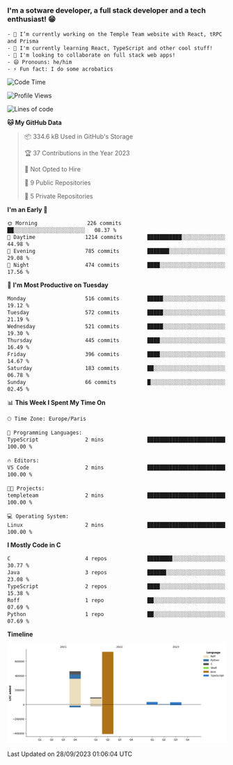 ### I'm a sotware developer, a full stack developer and a tech enthusiast! 😁
```
- 🔭 I’m currently working on the Temple Team website with React, tRPC and Prisma 
- 🌱 I'm currently learning React, TypeScript and other cool stuff!
- 👯 I'm looking to collaborate on full stack web apps!
- 😄 Pronouns: he/him
- ⚡ Fun fact: I do some acrobatics
```

<!--START_SECTION:waka-->
![Code Time](http://img.shields.io/badge/Code%20Time-2%20mins-blue)

![Profile Views](http://img.shields.io/badge/Profile%20Views-129-blue)

![Lines of code](https://img.shields.io/badge/From%20Hello%20World%20I%27ve%20Written-1.4%20million%20lines%20of%20code-blue)

**🐱 My GitHub Data** 

> 📦 334.6 kB Used in GitHub's Storage 
 > 
> 🏆 37 Contributions in the Year 2023
 > 
> 🚫 Not Opted to Hire
 > 
> 📜 9 Public Repositories 
 > 
> 🔑 5 Private Repositories 
 > 
**I'm an Early 🐤** 

```text
🌞 Morning                226 commits         ██░░░░░░░░░░░░░░░░░░░░░░░   08.37 % 
🌆 Daytime                1214 commits        ███████████░░░░░░░░░░░░░░   44.98 % 
🌃 Evening                785 commits         ███████░░░░░░░░░░░░░░░░░░   29.08 % 
🌙 Night                  474 commits         ████░░░░░░░░░░░░░░░░░░░░░   17.56 % 
```
📅 **I'm Most Productive on Tuesday** 

```text
Monday                   516 commits         █████░░░░░░░░░░░░░░░░░░░░   19.12 % 
Tuesday                  572 commits         █████░░░░░░░░░░░░░░░░░░░░   21.19 % 
Wednesday                521 commits         █████░░░░░░░░░░░░░░░░░░░░   19.30 % 
Thursday                 445 commits         ████░░░░░░░░░░░░░░░░░░░░░   16.49 % 
Friday                   396 commits         ████░░░░░░░░░░░░░░░░░░░░░   14.67 % 
Saturday                 183 commits         ██░░░░░░░░░░░░░░░░░░░░░░░   06.78 % 
Sunday                   66 commits          █░░░░░░░░░░░░░░░░░░░░░░░░   02.45 % 
```


📊 **This Week I Spent My Time On** 

```text
🕑︎ Time Zone: Europe/Paris

💬 Programming Languages: 
TypeScript               2 mins              █████████████████████████   100.00 % 

🔥 Editors: 
VS Code                  2 mins              █████████████████████████   100.00 % 

🐱‍💻 Projects: 
templeteam               2 mins              █████████████████████████   100.00 % 

💻 Operating System: 
Linux                    2 mins              █████████████████████████   100.00 % 
```

**I Mostly Code in C** 

```text
C                        4 repos             ████████░░░░░░░░░░░░░░░░░   30.77 % 
Java                     3 repos             ██████░░░░░░░░░░░░░░░░░░░   23.08 % 
TypeScript               2 repos             ████░░░░░░░░░░░░░░░░░░░░░   15.38 % 
Roff                     1 repo              ██░░░░░░░░░░░░░░░░░░░░░░░   07.69 % 
Python                   1 repo              ██░░░░░░░░░░░░░░░░░░░░░░░   07.69 % 
```



**Timeline**

![Lines of Code chart](https://raw.githubusercontent.com/BennyBellier/BennyBellier/main/assets/bar_graph.png)


 Last Updated on 28/09/2023 01:06:04 UTC
<!--END_SECTION:waka-->
